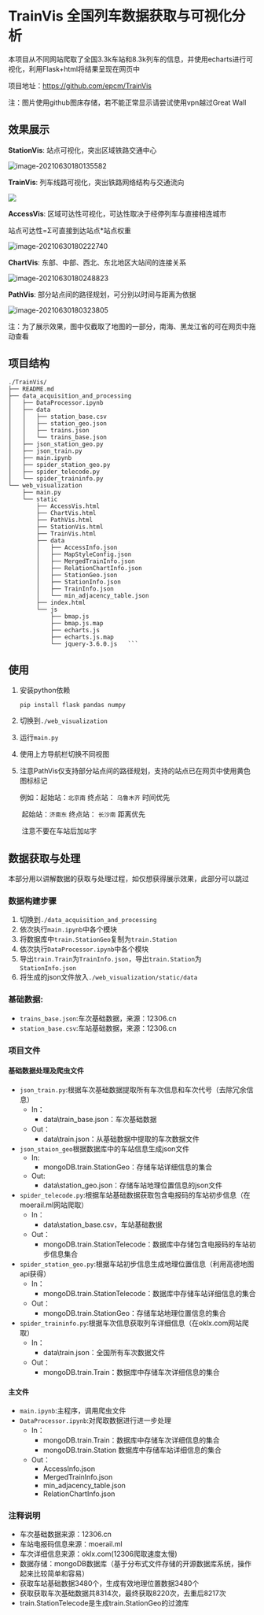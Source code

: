 # TrainVis 全国列车数据获取与可视化分析

本项目从不同网站爬取了全国3.3k车站和8.3k列车的信息，并使用echarts进行可视化，利用Flask+html将结果呈现在网页中

项目地址：https://github.com/epcm/TrainVis

注：图片使用github图床存储，若不能正常显示请尝试使用vpn越过Great Wall

## 效果展示

**StationVis**: 站点可视化，突出区域铁路交通中心

![image-20210630180135582](https://raw.githubusercontent.com/epcm/Pictures/master/Markdown/image-20210630180135582.png)

**TrainVis**: 列车线路可视化，突出铁路网络结构与交通流向

![](https://raw.githubusercontent.com/epcm/Pictures/master/Markdown/TrainVis.gif)

**AccessVis**: 区域可达性可视化，可达性取决于经停列车与直接相连城市

站点可达性=Σ可直接到达站点*站点权重 

![image-20210630180222740](https://raw.githubusercontent.com/epcm/Pictures/master/Markdown/image-20210630180222740.png)

**ChartVis**: 东部、中部、西北、东北地区大站间的连接关系

![image-20210630180248823](https://raw.githubusercontent.com/epcm/Pictures/master/Markdown/image-20210630180248823.png)

**PathVis**: 部分站点间的路径规划，可分别以时间与距离为依据

![image-20210630180323805](https://raw.githubusercontent.com/epcm/Pictures/master/Markdown/image-20210630180323805.png)

注：为了展示效果，图中仅截取了地图的一部分，南海、黑龙江省的可在网页中拖动查看

## 项目结构

```.
./TrainVis/
├── README.md  
├── data_acquisition_and_processing  
│   ├── DataProcessor.ipynb  
│   ├── data  
│   │   ├── station_base.csv  
│   │   ├── station_geo.json  
│   │   ├── trains.json  
│   │   └── trains_base.json  
│   ├── json_station_geo.py  
│   ├── json_train.py  
│   ├── main.ipynb  
│   ├── spider_station_geo.py  
│   ├── spider_telecode.py  
│   └── spider_traininfo.py  
└── web_visualization  
    ├── main.py  
    └── static  
        ├── AccessVis.html  
        ├── ChartVis.html  
        ├── PathVis.html  
        ├── StationVis.html  
        ├── TrainVis.html  
        ├── data  
        │   ├── AccessInfo.json  
        │   ├── MapStyleConfig.json  
        │   ├── MergedTrainInfo.json  
        │   ├── RelationChartInfo.json  
        │   ├── StationGeo.json  
        │   ├── StationInfo.json  
        │   ├── TrainInfo.json  
        │   └── min_adjacency_table.json  
        ├── index.html  
        └── js  
            ├── bmap.js  
            ├── bmap.js.map  
            ├── echarts.js  
            ├── echarts.js.map  
            └── jquery-3.6.0.js   ```
```



## 使用

1. 安装python依赖

   `pip install flask pandas numpy`

2. 切换到`./web_visualization`

3. 运行`main.py`

4. 使用上方导航栏切换不同视图

5. 注意PathVis仅支持部分站点间的路径规划，支持的站点已在网页中使用黄色图标标记

   例如：起始站：`北京南`     终点站： `乌鲁木齐`    时间优先

   ​			起始站：`济南东`     终点站： `长沙南`       距离优先

   ​			注意不要在车站后加`站`字

## 数据获取与处理

本部分用以讲解数据的获取与处理过程，如仅想获得展示效果，此部分可以跳过

### 数据构建步骤

1. 切换到`./data_acquisition_and_processing`
2. 依次执行`main.ipynb`中各个模块
3. 将数据库中`train.StationGeo`复制为`train.Station`
4. 依次执行`DataProcessor.ipynb`中各个模块
5. 导出`train.Train`为`TrainInfo.json`，导出`train.Station`为`StationInfo.json`
6. 将生成的json文件放入`./web_visualization/static/data`

### 基础数据:

* `trains_base.json`:车次基础数据，来源：12306.cn
* `station_base.csv`:车站基础数据，来源：12306.cn

### 项目文件

#### 基础数据处理及爬虫文件

* `json_train.py`:根据车次基础数据提取所有车次信息和车次代号（去除冗余信息）
  * In：
    * data\train_base.json：车次基础数据
  * Out：
    * data\train.json：从基础数据中提取的车次数据文件
* `json_staion_geo`根据数据库中的车站信息生成json文件
  * In:
    * mongoDB.train.StationGeo：存储车站详细信息的集合
  * Out:
    * data\station_geo.json：存储车站地理位置信息的json文件
* `spider_telecode.py`:根据车站基础数据获取包含电报码的车站初步信息（在moerail.ml网站爬取）
  * In：
    * data\station_base.csv，车站基础数据
  * Out：
    * mongoDB.train.StationTelecode：数据库中存储包含电报码的车站初步信息集合
* `spider_station_geo.py`:根据车站初步信息生成地理位置信息（利用高德地图api获得）
  * In：
    * mongoDB.train.StationTelecode：数据库中存储车站详细信息的集合
  * Out：
    * mongoDB.train.StationGeo：存储车站地理位置信息的集合
* `spider_traininfo.py`:根据车次信息获取列车详细信息（在oklx.com网站爬取）
  * In：
    * data\train.json：全国所有车次数据文件
  * Out：
    * mongoDB.train.Train：数据库中存储车次详细信息的集合

#### 主文件

* `main.ipynb`:主程序，调用爬虫文件
* `DataProcessor.ipynb`:对爬取数据进行进一步处理
  * In：
    * mongoDB.train.Train：数据库中存储车次详细信息的集合
    * mongoDB.train.Station 数据库中存储车站详细信息的集合
  * Out：
    * AccessInfo.json
    * MergedTrainInfo.json
    * min_adjacency_table.json
    * RelationChartInfo.json


### 注释说明

* 车次基础数据来源：12306.cn
* 车站电报码信息来源：moerail.ml
* 车次详细信息来源：oklx.com(12306爬取速度太慢)
* 数据存储：mongoDB数据库（基于分布式文件存储的开源数据库系统，操作起来比较简单和容易）
* 获取车站基础数据3480个，生成有效地理位置数据3480个
* 获取获取车次基础数据共8314次，最终获取8220次，去重后8217次
* train.StationTelecode是生成train.StationGeo的过渡库




